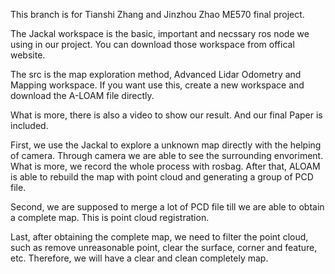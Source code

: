 This branch is for Tianshi Zhang and Jinzhou Zhao ME570 final project. 

The Jackal workspace is the basic, important and necssary ros node we using in our project. You can download those workspace from offical website.

The src is the map exploration method, Advanced Lidar Odometry and Mapping workspace. If you want use this, create a new workspace and download the A-LOAM file directly. 

What is more, there is also a video to show our result. And our final Paper is included.

First, we use the Jackal to explore a unknown map directly with the helping of camera. Through camera we are able to see the surrounding envoriment. What is more, we record the whole process with rosbag. After that, ALOAM is able to rebuild the map with point cloud and generating a group of PCD file. 

Second, we are supposed to merge a lot of PCD file till we are able to obtain a complete map. This is point cloud registration.

Last, after obtaining the complete map, we need to filter the point cloud, such as remove unreasonable point, clear the surface, corner and feature, etc. Therefore, we will have a clear and clean completely map.
